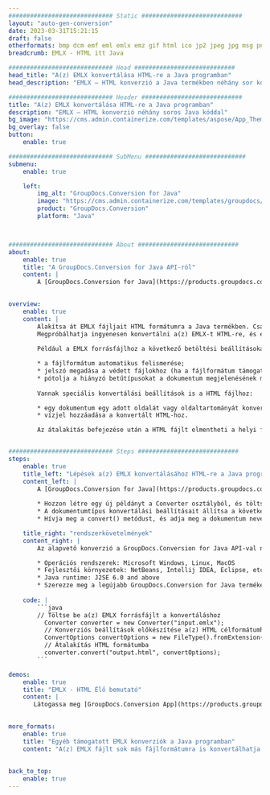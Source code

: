 ```yaml
---
############################# Static ############################
layout: "auto-gen-conversion"
date: 2023-03-31T15:21:15
draft: false
otherformats: bmp dcm emf eml emlx emz gif html ico jp2 jpeg jpg msg png psb psd svg svgz tga tif tiff webp wmf wmz
breadcrumb: EMLX - HTML itt Java

############################# Head ############################
head_title: "A(z) EMLX konvertálása HTML-re a Java programban"
head_description: "EMLX – HTML konverzió a Java termékben néhány sor kóddal. Több mint 160 fájlformátum konvertálása a GroupDocs dokumentumkonverziós API segítségével a következőhöz: Java"

############################# Header ############################
title: "A(z) EMLX konvertálása HTML-re a Java programban"
description: "EMLX – HTML konverzió néhány soros Java kóddal"
bg_image: "https://cms.admin.containerize.com/templates/aspose/App_Themes/V3/images/bg/header1.png"
bg_overlay: false
button:
    enable: true

############################# SubMenu ############################
submenu:
    enable: true

    left:
        img_alt: "GroupDocs.Conversion for Java"
        image: "https://cms.admin.containerize.com/templates/groupdocs/images/product-logos/90x90-noborder/groupdocs-conversion-java.png"
        product: "GroupDocs.Conversion"
        platform: "Java"



############################# About ############################
about:
    enable: true
    title: "A GroupDocs.Conversion for Java API-ról"
    content: |
        A [GroupDocs.Conversion for Java](https://products.groupdocs.com/conversion/java/) egy fejlett fájlformátum-konverziós API a népszerű kép- és dokumentumformátumok (például Microsoft Office, OpenDocument, PDF, HTML, e-mail, CAD) közötti konvertáláshoz. és még sok más csak néhány sornyi kóddal. A natív API automatikusan felismeri az eredeti dokumentumok formátumát, és számos lehetőséget kínál a konvertált dokumentumok testreszabására. A dokumentumból információk kinyerésének funkciója mellett alapértelmezés szerint támogatja a konverziós eredmények gyorsítótárazását is a helyi lemezre. Azonban bármilyen típusú gyorsítótár-tárolás támogatható a megfelelő interfészek - Amazon S3, Dropbox, Google Drive, Windows Azure, Reddis vagy bármely más - megvalósításával.
    

overview:
    enable: true
    content: |
        Alakítsa át EMLX fájljait HTML formátumra a Java termékben. Csak néhány sornyi Java kódra van szüksége bármely választott platformon, például Windowson, Linuxon vagy macOS-en.
        Megpróbálhatja ingyenesen konvertálni a(z) EMLX-t HTML-re, és értékelje a konverziós eredmények minőségét. Az egyszerű fájlkonverziós szkriptek mellett kifinomultabb lehetőségeket is kipróbálhat a EMLX forrásfájl betöltésére és a HTML kimenet tárolására. 
        
        Például a EMLX forrásfájlhoz a következő betöltési beállításokat használhatja:

        * a fájlformátum automatikus felismerése;
        * jelszó megadása a védett fájlokhoz (ha a fájlformátum támogatja);
        * pótolja a hiányzó betűtípusokat a dokumentum megjelenésének megőrzése érdekében.
        
        Vannak speciális konvertálási beállítások is a HTML fájlhoz:

        * egy dokumentum egy adott oldalát vagy oldaltartományát konvertálja;
        * vízjel hozzáadása a konvertált HTML-hoz.

        Az átalakítás befejezése után a HTML fájlt elmentheti a helyi fájl elérési útjára vagy bármely harmadik fél tárhelyére, például FTP, Amazon S3, Google Drive, Dropbox stb. A(z) HTML címre nem kell további szoftvereket telepítenie, például MS Office, Open Office, Adobe Acrobat Reader stb.


############################# Steps ############################
steps:
    enable: true
    title_left: "Lépések a(z) EMLX konvertálásához HTML-re a Java programban"
    content_left: |
        A [GroupDocs.Conversion for Java](https://products.groupdocs.com/conversion/java/) lehetővé teszi a fejlesztők számára, hogy a EMLX fájlt néhány soros kóddal egyszerűen HTML-re konvertálják.
        
        * Hozzon létre egy új példányt a Converter osztályból, és töltse fel a(z) EMLX fájlt a teljes elérési úttal
        * A dokumentumtípus konvertálási beállításait állítsa a következőre: HTML
        * Hívja meg a convert() metódust, és adja meg a dokumentum nevét (teljes elérési utat) és a formátumot (HTML) paraméterként

    title_right: "rendszerkövetelmények"
    content_right: |
        Az alapvető konverzió a GroupDocs.Conversion for Java API-val néhány sornyi kóddal elvégezhető. API-jaink minden nagyobb platformon és operációs rendszeren támogatottak. Az alábbi kód végrehajtása előtt győződjön meg arról, hogy a következő előfeltételek telepítve vannak a rendszeren.

        * Operációs rendszerek: Microsoft Windows, Linux, MacOS
        * Fejlesztői környezetek: NetBeans, Intellij IDEA, Eclipse, etc.
        * Java runtime: J2SE 6.0 and above
        * Szerezze meg a legújabb GroupDocs.Conversion for Java terméket a következőtől: [Maven](https://repository.groupdocs.com/webapp/#/artifacts/browse/tree/General/repo/com/groupdocs/groupdocs-conversion)
         
    code: |
        ```java    
        // Töltse be a(z) EMLX forrásfájlt a konvertáláshoz
          Converter converter = new Converter("input.emlx");
          // Konverziós beállítások előkészítése a(z) HTML célformátumhoz
          ConvertOptions convertOptions = new FileType().fromExtension("html").getConvertOptions();
          // Átalakítás HTML formátumba
          converter.convert("output.html", convertOptions);
        ```

demos:
    enable: true
    title: "EMLX - HTML Élő bemutató"
    content: |
       Látogassa meg [GroupDocs.Conversion App](https://products.groupdocs.app/conversion/family) webhelyünket, és próbálja ki a(z) EMLX–HTML konverziót most. Az ingyenes demó a következő előnyökkel jár
          

more_formats:
    enable: true
    title: "Egyéb támogatott EMLX konverziók a Java programban"
    content: "A(z) EMLX fájlt sok más fájlformátumra is konvertálhatja. Kérjük, tekintse meg az alábbi listát."
       
       
back_to_top:
    enable: true
---
```

